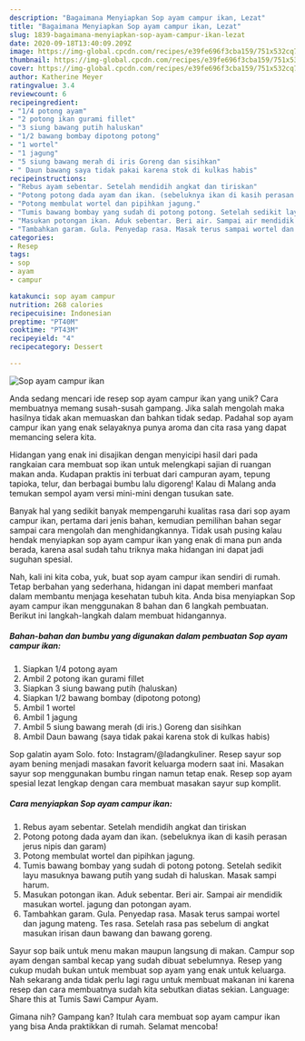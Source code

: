 ```yaml
---
description: "Bagaimana Menyiapkan Sop ayam campur ikan, Lezat"
title: "Bagaimana Menyiapkan Sop ayam campur ikan, Lezat"
slug: 1839-bagaimana-menyiapkan-sop-ayam-campur-ikan-lezat
date: 2020-09-18T13:40:09.209Z
image: https://img-global.cpcdn.com/recipes/e39fe696f3cba159/751x532cq70/sop-ayam-campur-ikan-foto-resep-utama.jpg
thumbnail: https://img-global.cpcdn.com/recipes/e39fe696f3cba159/751x532cq70/sop-ayam-campur-ikan-foto-resep-utama.jpg
cover: https://img-global.cpcdn.com/recipes/e39fe696f3cba159/751x532cq70/sop-ayam-campur-ikan-foto-resep-utama.jpg
author: Katherine Meyer
ratingvalue: 3.4
reviewcount: 6
recipeingredient:
- "1/4 potong ayam"
- "2 potong ikan gurami fillet"
- "3 siung bawang putih haluskan"
- "1/2 bawang bombay dipotong potong"
- "1 wortel"
- "1 jagung"
- "5 siung bawang merah di iris Goreng dan sisihkan"
- " Daun bawang saya tidak pakai karena stok di kulkas habis"
recipeinstructions:
- "Rebus ayam sebentar. Setelah mendidih angkat dan tiriskan"
- "Potong potong dada ayam dan ikan. (sebeluknya ikan di kasih perasan jerus nipis dan garam)"
- "Potong membulat wortel dan pipihkan jagung."
- "Tumis bawang bombay yang sudah di potong potong. Setelah sedikit layu masuknya bawang putih yang sudah di haluskan. Masak sampi harum."
- "Masukan potongan ikan. Aduk sebentar. Beri air. Sampai air mendidik masukan wortel. jagung dan potongan ayam."
- "Tambahkan garam. Gula. Penyedap rasa. Masak terus sampai wortel dan jagung mateng. Tes rasa. Setelah rasa pas sebelum di angkat masukan irisan daun bawang dan bawang goreng."
categories:
- Resep
tags:
- sop
- ayam
- campur

katakunci: sop ayam campur 
nutrition: 268 calories
recipecuisine: Indonesian
preptime: "PT40M"
cooktime: "PT43M"
recipeyield: "4"
recipecategory: Dessert

---
```



![Sop ayam campur ikan](https://img-global.cpcdn.com/recipes/e39fe696f3cba159/751x532cq70/sop-ayam-campur-ikan-foto-resep-utama.jpg)

Anda sedang mencari ide resep sop ayam campur ikan yang unik? Cara membuatnya memang susah-susah gampang. Jika salah mengolah maka hasilnya tidak akan memuaskan dan bahkan tidak sedap. Padahal sop ayam campur ikan yang enak selayaknya punya aroma dan cita rasa yang dapat memancing selera kita.

Hidangan yang enak ini disajikan dengan menyicipi hasil dari pada rangkaian cara membuat sop ikan untuk melengkapi sajian di ruangan makan anda. Kudapan praktis ini terbuat dari campuran ayam, tepung tapioka, telur, dan berbagai bumbu lalu digoreng! Kalau di Malang anda temukan sempol ayam versi mini-mini dengan tusukan sate.

Banyak hal yang sedikit banyak mempengaruhi kualitas rasa dari sop ayam campur ikan, pertama dari jenis bahan, kemudian pemilihan bahan segar sampai cara mengolah dan menghidangkannya. Tidak usah pusing kalau hendak menyiapkan sop ayam campur ikan yang enak di mana pun anda berada, karena asal sudah tahu triknya maka hidangan ini dapat jadi suguhan spesial.


Nah, kali ini kita coba, yuk, buat sop ayam campur ikan sendiri di rumah. Tetap berbahan yang sederhana, hidangan ini dapat memberi manfaat dalam membantu menjaga kesehatan tubuh kita. Anda bisa menyiapkan Sop ayam campur ikan menggunakan 8 bahan dan 6 langkah pembuatan. Berikut ini langkah-langkah dalam membuat hidangannya.

<!--inarticleads1-->

##### Bahan-bahan dan bumbu yang digunakan dalam pembuatan Sop ayam campur ikan:

1. Siapkan 1/4 potong ayam
1. Ambil 2 potong ikan gurami fillet
1. Siapkan 3 siung bawang putih (haluskan)
1. Siapkan 1/2 bawang bombay (dipotong potong)
1. Ambil 1 wortel
1. Ambil 1 jagung
1. Ambil 5 siung bawang merah (di iris.) Goreng dan sisihkan
1. Ambil  Daun bawang (saya tidak pakai karena stok di kulkas habis)


Sop galatin ayam Solo. foto: Instagram/@ladangkuliner. Resep sayur sop ayam bening menjadi masakan favorit keluarga modern saat ini. Masakan sayur sop menggunakan bumbu ringan namun tetap enak. Resep sop ayam spesial lezat lengkap dengan cara membuat masakan sayur sup komplit. 

<!--inarticleads2-->

##### Cara menyiapkan Sop ayam campur ikan:

1. Rebus ayam sebentar. Setelah mendidih angkat dan tiriskan
1. Potong potong dada ayam dan ikan. (sebeluknya ikan di kasih perasan jerus nipis dan garam)
1. Potong membulat wortel dan pipihkan jagung.
1. Tumis bawang bombay yang sudah di potong potong. Setelah sedikit layu masuknya bawang putih yang sudah di haluskan. Masak sampi harum.
1. Masukan potongan ikan. Aduk sebentar. Beri air. Sampai air mendidik masukan wortel. jagung dan potongan ayam.
1. Tambahkan garam. Gula. Penyedap rasa. Masak terus sampai wortel dan jagung mateng. Tes rasa. Setelah rasa pas sebelum di angkat masukan irisan daun bawang dan bawang goreng.


Sayur sop baik untuk menu makan maupun langsung di makan. Campur sop ayam dengan sambal kecap yang sudah dibuat sebelumnya. Resep yang cukup mudah bukan untuk membuat sop ayam yang enak untuk keluarga. Nah sekarang anda tidak perlu lagi ragu untuk membuat makanan ini karena resep dan cara membuatnya sudah kita sebutkan diatas sekian. Language: Share this at Tumis Sawi Campur Ayam. 

Gimana nih? Gampang kan? Itulah cara membuat sop ayam campur ikan yang bisa Anda praktikkan di rumah. Selamat mencoba!
